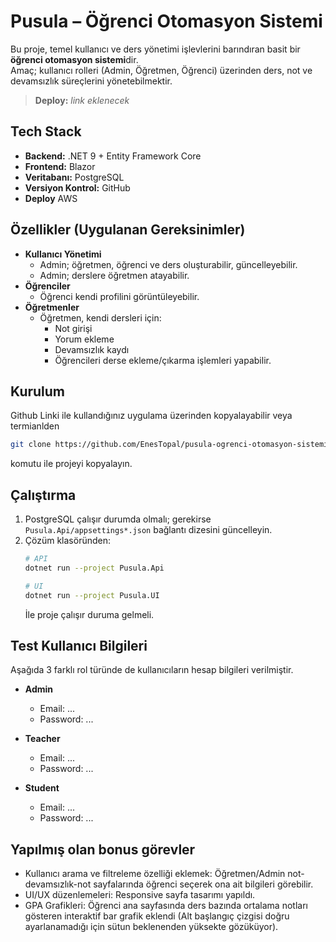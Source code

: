 # Pusula – Öğrenci Otomasyon Sistemi

Bu proje, temel kullanıcı ve ders yönetimi işlevlerini barındıran basit bir **öğrenci otomasyon sistemi**dir.  
Amaç; kullanıcı rolleri (Admin, Öğretmen, Öğrenci) üzerinden ders, not ve devamsızlık süreçlerini yönetebilmektir.

> **Deploy:** _link eklenecek_

## Tech Stack
- **Backend:** .NET 9 + Entity Framework Core  
- **Frontend:** Blazor   
- **Veritabanı:** PostgreSQL  
- **Versiyon Kontrol:** GitHub
- **Deploy** AWS 

## Özellikler (Uygulanan Gereksinimler)
- **Kullanıcı Yönetimi**
  - Admin; öğretmen, öğrenci ve ders oluşturabilir, güncelleyebilir.
  - Admin; derslere öğretmen atayabilir.
- **Öğrenciler**
  - Öğrenci kendi profilini görüntüleyebilir.
- **Öğretmenler**
  - Öğretmen, kendi dersleri için:
    - Not girişi
    - Yorum ekleme
    - Devamsızlık kaydı
    - Öğrencileri derse ekleme/çıkarma işlemleri yapabilir.

## Kurulum
Github Linki ile kullandığınız uygulama üzerinden kopyalayabilir veya termianlden
   ```bash
   git clone https://github.com/EnesTopal/pusula-ogrenci-otomasyon-sistemi.git
   ```
   komutu ile projeyi kopyalayın.

## Çalıştırma
1. PostgreSQL çalışır durumda olmalı; gerekirse `Pusula.Api/appsettings*.json` bağlantı dizesini güncelleyin.
2. Çözüm klasöründen:
   ```bash
   # API
   dotnet run --project Pusula.Api

   # UI
   dotnet run --project Pusula.UI
   ```
   İle proje çalışır duruma gelmeli.


## Test Kullanıcı Bilgileri
Aşağıda 3 farklı rol türünde de kullanıcıların hesap bilgileri verilmiştir.

- **Admin**
  - Email: ...
  - Password: ...

- **Teacher**
  - Email: ...
  - Password: ...

- **Student**
  - Email: ...
  - Password: ...


## Yapılmış olan bonus görevler

- Kullanıcı arama ve filtreleme özelliği eklemek: Öğretmen/Admin not-devamsızlık-not sayfalarında öğrenci seçerek ona ait bilgileri görebilir.
- UI/UX düzenlemeleri: Responsive sayfa tasarımı yapıldı.
- GPA Grafikleri: Öğrenci ana sayfasında ders bazında ortalama notları gösteren interaktif bar grafik eklendi (Alt başlangıç çizgisi doğru ayarlanamadığı için sütun beklenenden yüksekte gözüküyor).
  


